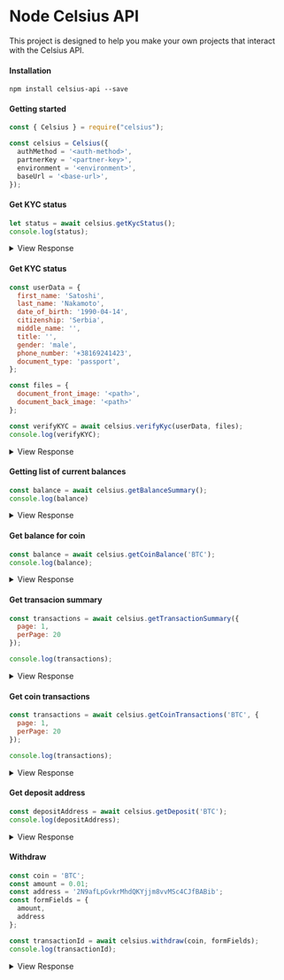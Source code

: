 # Node Celsius API
This project is designed to help you make your own projects that interact with the Celsius API.

#### Installation
```
npm install celsius-api --save
```

#### Getting started
```javascript
const { Celsius } = require("celsius");

const celsius = Celsius({
  authMethod = '<auth-method>',
  partnerKey = '<partner-key>',
  environment = '<environment>',
  baseUrl = '<base-url>',
});
```

#### Get KYC status
```js
let status = await celsius.getKycStatus();
console.log(status);
```

<details>
 <summary>View Response</summary>

```js
{ status: 'COLLECTING' }
```
```js
{ status: 'PENDING' }
```
```js
{ status: 'PASSED' }
```
```js
{ status: 'REJECTED' }
```
</details>

#### Get KYC status
```js
const userData = {
  first_name: 'Satoshi',
  last_name: 'Nakamoto',
  date_of_birth: '1990-04-14',
  citizenship: 'Serbia',
  middle_name: '',
  title: '',
  gender: 'male',
  phone_number: '+38169241423',
  document_type: 'passport',
};

const files = {
  document_front_image: '<path>',
  document_back_image: '<path>'
};

const verifyKYC = await celsius.verifyKyc(userData, files);
console.log(verifyKYC);
```

<details>
 <summary>View Response</summary>

```js
{ message: 'KYC already passed.' }
```
```js
{ message: 'Kyc started.' }
```
```js
{ message: 'KYC already started.' }
```
</details>

#### Getting list of current balances
```javascript
const balance = await celsius.getBalanceSummary();
console.log(balance)
```
<details>
 <summary>View Response</summary>

```js
{
  balance: {
    eth: 0.9925,
    btc: 0.00321568,
    ltc: 2.332,
    xrp: 0.01315,
    omg: 0,
    cel: 0.002
  }
}
```
</details>

#### Get balance for coin
```javascript
const balance = await celsius.getCoinBalance('BTC');
console.log(balance);
```
<details>
 <summary>View Response</summary>

```js
{ amount: '12.00000000', amount_in_usd: '77916.274569' }
```
</details>



#### Get transacion summary
```javascript
const transactions = await celsius.getTransactionSummary({
  page: 1,
  perPage: 20
});

console.log(transactions);
```
<details>
 <summary>View Response</summary>

```js
{
  pagination: { total: 1, pages: 1, current: 1, per_page: 20, showing: '1 - 1' },
  record:
   [
     {
	   amount: '12.00000000',
       amount_usd: null,
       coin: 'BTC',
       state: 'confirmed',
       nature: 'deposit',
       time: '2018-11-02T11:34:13.307Z',
       txId: null
     }
   ]
}

```
</details>

#### Get coin transactions
```javascript
const transactions = await celsius.getCoinTransactions('BTC', {
  page: 1,
  perPage: 20
});

console.log(transactions);
```
<details>
 <summary>View Response</summary>

```js
{
  pagination: { total: 1, pages: 1, current: 1, per_page: 20, showing: '1 - 1' },
  record:
   [
     {
	   amount: '12.00000000',
       amount_usd: null,
       coin: 'BTC',
       state: 'confirmed',
       nature: 'deposit',
       time: '2018-11-02T11:34:13.307Z',
       txId: null
     }
   ]
}
```
</details>

####  Get deposit address
```javascript
const depositAddress = await celsius.getDeposit('BTC');
console.log(depositAddress);
```

<details>
 <summary>View Response</summary>

```
{ address: '2MucRNb8Uk5X75HydeShkuywCPmgeHNiVwD' }
```

</details>

####  Withdraw
```javascript
const coin = 'BTC';
const amount = 0.01;
const address = '2N9afLpGvkrMhdQKYjjm8vvMSc4CJfBABib';
const formFields = {
  amount,
  address
};

const transactionId = await celsius.withdraw(coin, formFields);
console.log(transactionId);
```

<details>
 <summary>View Response</summary>

```
{ transaction_id: '09d0c0ae-2db3-4aca-9d37-106b93bbe892' }
```

####  Transaction status
```javascript
const status = await celsius.getTransactionStatus('09d0c0ae-2db3-4aca-9d37-106b93bbe892');
console.log(status);
```

<details>
 <summary>View Response</summary>

```
{ txId: null, state: 'confirmed' }
```
```
{ txId: null, state: 'processing' }
```
```
{ txId: null, state: 'unconfirmed' }
```
```
{ txId: null, state: 'rejected' }
```
</details>